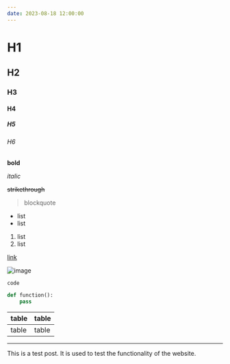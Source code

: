 ```yaml
---
date: 2023-08-18 12:00:00
---
```


# H1

## H2

### H3

#### H4

##### H5

###### H6

**bold**

_italic_

~~strikethrough~~

> blockquote

- list
- list

1. list
2. list

[link](https://cci.uncc.edu)

![image](https://cci.uncc.edu/sites/cci.uncc.edu/files/media/cci-logo.png)

`code`

```python
def function():
    pass
```

| table | table |
| ----- | ----- |
| table | table |

---

This is a test post. It is used to test the functionality of the website.
